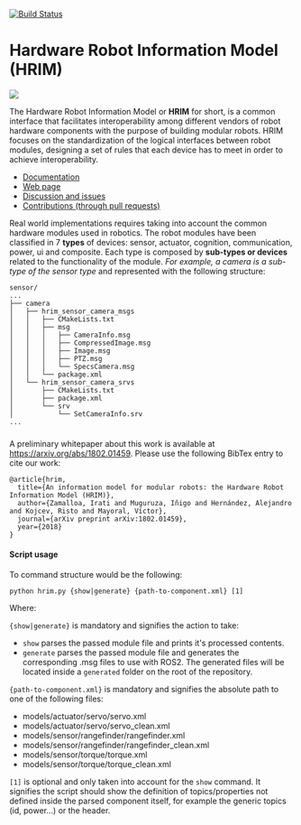 [![Build Status](https://travis-ci.org/erlerobot/HRIM.svg?branch=master)](https://travis-ci.org/erlerobot/HRIM)

# Hardware Robot Information Model (HRIM)

![](https://docs.h-ros.com/user/pages/04.HRIM/StandardLogicalInterface.jpg)

The Hardware Robot Information Model or **HRIM** for short, is a common interface that facilitates interoperability among different vendors of robot hardware components with the purpose of building modular robots. HRIM focuses on the standardization of the logical interfaces between robot modules, designing a set of rules that each device has to meet in order to achieve interoperability.

- [Documentation](https://docs.h-ros.com/hrim)
- [Web page](http://therobotmodel.com)
- [Discussion and issues](https://github.com/erlerobot/HRIM/issues)
- [Contributions (through pull requests)](https://github.com/erlerobot/HRIM/pulls)

Real world implementations requires taking into account the common hardware modules used in robotics. The robot modules have been classified in 7 **types** of devices: sensor, actuator, cognition, communication, power, ui and composite. Each type is composed by **sub-types or devices** related to the functionality of the module. *For example, a camera is a sub-type of the sensor type* and represented with the following structure:

```
sensor/
...
├── camera
│   ├── hrim_sensor_camera_msgs
│   │   ├── CMakeLists.txt
│   │   ├── msg
│   │   │   ├── CameraInfo.msg
│   │   │   ├── CompressedImage.msg
│   │   │   ├── Image.msg
│   │   │   ├── PTZ.msg
│   │   │   └── SpecsCamera.msg
│   │   └── package.xml
│   └── hrim_sensor_camera_srvs
│       ├── CMakeLists.txt
│       ├── package.xml
│       └── srv
│           └── SetCameraInfo.srv
...
```

###


A preliminary whitepaper about this work is available at https://arxiv.org/abs/1802.01459. Please use the following BibTex entry to cite our work:

```
@article{hrim,
  title={An information model for modular robots: the Hardware Robot Information Model (HRIM)},
  author={Zamalloa, Irati and Muguruza, Iñigo and Hernández, Alejandro and Kojcev, Risto and Mayoral, Víctor},
  journal={arXiv preprint arXiv:1802.01459},
  year={2018}
}
```

#### Script usage

To command structure would be the following:
```
python hrim.py {show|generate} {path-to-component.xml} [1]
```
Where:

`{show|generate}` is mandatory and signifies the action to take:
* `show` parses the passed module file and prints it's processed contents.
* `generate` parses the passed module file and generates the corresponding .msg files to use with ROS2. The generated files will be located inside  a `generated` folder on the root of the repository.

`{path-to-component.xml}` is mandatory and signifies the absolute path to one of the following files:
* models/actuator/servo/servo.xml
* models/actuator/servo/servo_clean.xml
* models/sensor/rangefinder/rangefinder.xml
* models/sensor/rangefinder/rangefinder_clean.xml
* models/sensor/torque/torque.xml
* models/sensor/torque/torque_clean.xml

`[1]` is optional and only taken into account for the `show` command. It signifies the script should show the definition of topics/properties not defined inside the parsed component itself, for example the generic topics (id, power...) or the header.
